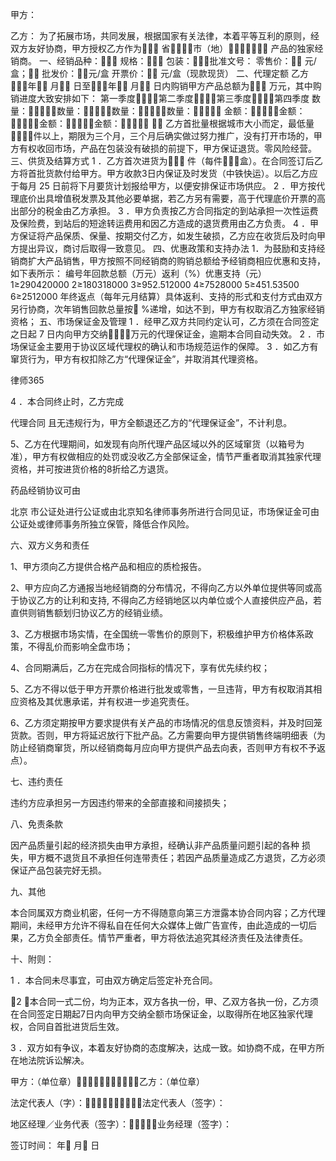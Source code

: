 
 



甲方：


乙方：
为了拓展市场，共同发展，根据国家有关法律，本着平等互利的原则，经双方友好协商，甲方授权乙方作为 省市（地） 产品的独家经销商。
一、经销品种：
规格： 包装：批准文号：
零售价： 元/盒； 批发价：元/盒
开票价： 元/盒（现款现货）
二、代理定额
乙方年 月 日至年 月 日内购销甲方产品总额为 万元，其中购销进度大致安排如下：
第一季度第二季度第三季度第四季度
数量：数量：数量：数量：
金额：金额：金额：金额：
 乙方首批量根据城市大小而定，最低量件以上，期限为三个月，三个月后确实做过努力推广，没有打开市场的，甲方有权收回市场，产品在包装没有破损的前提下，甲方保证退货。零风险经营。 
三、供货及结算方式 
1 ．乙方首次进货为 件（每件盒）。在合同签订后乙方将首批货款付给甲方。甲方收款3日内保证及时发货（中铁快运）。以后乙方应于每月 25 日前将下月要货计划报给甲方，以便安排保证市场供应。 
2 ．甲方按代理底价出具增值税发票及其他必要单据，若乙方另有需要，高于代理底价开票的高出部分的税金由乙方承担。 
3 ．甲方负责按乙方合同指定的到站承担一次性运费及保险费，到站后的短途转运费用和因乙方造成的退货费用由乙方负责。 
4 ．甲方保证将产品保质、保量、按期交付乙方，如发生破损，乙方应在收货后及时向甲方提出异议，商讨后取得一致意见。 
四、优惠政策和支持办法
1．为鼓励和支持经销商扩大产品销售，甲方按照不同经销商的购销总额给予经销商相应优惠和支持，如下表所示：
编号年回款总额（万元）返利（%）优惠支持（元）
1≥290420000
2≥180318000
3≥952.512000
4≥7528000
5≥451.53500
6≥2512000
年终返点（每年元月结算）具体返利、支持的形式和支付方式由双方另行协商，次年销售回款总量按 %递增，如达不到，甲方有权取消乙方独家经销资格；
五、市场保证金及管理 
1 ．经甲乙双方共同约定认可，乙方须在合同签定之日起 7 日内向甲方交纳万元的代理保证金，逾期本合同自动失效。 
2 ．市场保证金主要用于协议区域代理权的确认和市场规范运作的保障。 
3 ．如乙方有窜货行为，甲方有权扣除乙方“代理保证金”，并取消其代理资格。 




 
律师365






4 ．本合同终止时，乙方完成

代理合同
且无违规行为，甲方全额退还乙方的“代理保证金”，不计利息。 

5、乙方在代理期间，如发现有向所代理产品区域以外的区域窜货（以箱号为准），甲方有权做相应的处罚或没收乙方全部保证金，情节严重者取消其独家代理资格，并可按进货价格的8折给乙方退货。

药品经销协议可由

北京
市公证处进行公证或由北京知名律师事务所进行合同见证，市场保证金可由公证处或律师事务所独立保管，降低合作风险。

六、双方义务和责任

1、甲方须向乙方提供合格产品和相应的质检报告。

2、甲方应向乙方通报当地经销商的分布情况，不得向乙方以外单位提供等同或高于协议乙方的让利和支持, 不得向乙方经销地区以内单位或个人直接供应产品，若直供则销售额划归协议乙方的经销业绩。

3、乙方根据市场实情，在全国统一零售价的原则下，积极维护甲方价格体系政策，不得乱价而影响全盘市场； 

4、合同期满后，乙方在完成合同指标的情况下，享有优先续约权； 

5、乙方不得以低于甲方开票价格进行批发或零售，一旦违背，甲方有权取消其相应资格及其优惠承诺，并有权进一步追究责任。

6、乙方须定期按甲方要求提供有关产品的市场情况的信息反馈资料，并及时回笼货款。否则，甲方将延迟放行下批产品。乙方需要向甲方提供销售终端明细表（为防止经销商窜货，所以经销商每月应向甲方提供产品去向表，否则甲方有权不予返点）。 

七、违约责任 

违约方应承担另一方因违约带来的全部直接和间接损失； 

八、免责条款 

因产品质量引起的经济损失由甲方承担，经确认非产品质量问题引起的各种 损失，甲方概不退货且不承担任何连带责任；若因产品质量造成乙方退货，乙方必须保证产品包装完好无损。 

九、其他 

本合同属双方商业机密，任何一方不得随意向第三方泄露本协合同内容；乙方代理期间，未经甲方允许不得私自在任何大众媒体上做广告宣传，由此造成的一切后果，乙方负全部责任。情节严重者，甲方将依法追究其经济责任及法律责任。

十、附则： 

1 ．本合同未尽事宜，可由双方确定后签定补充合同。

2 ．本合同一式二份，均为正本，双方各执一份，甲、乙双方各执一份，乙方须在合同签定日期起7日内向甲方交纳全额市场保证金，以取得所在地区独家代理权，合同自首批进货后生效。 

3 ．双方如有争议，本着友好协商的态度解决，达成一致。如协商不成，在甲方所在地法院诉讼解决。



甲方：（单位章）乙方：（单位章）

法定代表人（字）：法定代表人（签字）：

地区经理／业务代表（签字）：业务经理（签字）：



签订时间： 年 月 日






 


 

 
 
 
 
 
  


  
 

  


  


  
 
 
 
 

